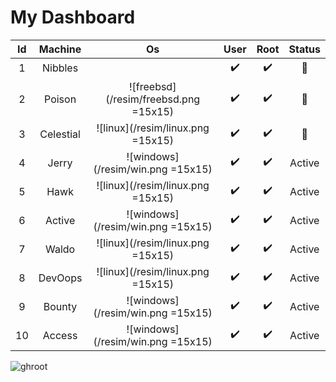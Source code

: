 # My Dashboard

|Id| Machine | Os | User | Root | Status |
| :---:| :---:   |  :---: | :---:| :---:| :---: |
|1|Nibbles  | <img src="https://github.com/fatihh92/HackTheBox-Writeups/blob/master/resim/linux.png" width="15" height="15"> |:heavy_check_mark:|:heavy_check_mark:|:red_circle:|
|2|Poison   | ![freebsd](/resim/freebsd.png =15x15) |:heavy_check_mark:|:heavy_check_mark:|:red_circle:|
|3|Celestial| ![linux](/resim/linux.png =15x15) |:heavy_check_mark:|:heavy_check_mark:|:red_circle:|
|4|Jerry    | ![windows](/resim/win.png =15x15) |:heavy_check_mark:|:heavy_check_mark:|Active|
|5|Hawk     | ![linux](/resim/linux.png =15x15) |:heavy_check_mark:|:heavy_check_mark:|Active|
|6|Active   | ![windows](/resim/win.png =15x15) |:heavy_check_mark:|:heavy_check_mark:|Active|
|7|Waldo    | ![linux](/resim/linux.png =15x15) |:heavy_check_mark:|:heavy_check_mark:|Active|
|8|DevOops  | ![linux](/resim/linux.png =15x15) |:heavy_check_mark:|:heavy_check_mark:|Active|
|9|Bounty  |![windows](/resim/win.png =15x15) |:heavy_check_mark:|:heavy_check_mark:|Active|
|10|Access  |![windows](/resim/win.png =15x15) |:heavy_check_mark:|:heavy_check_mark:|Active|
![ghroot](https://www.hackthebox.eu/badge/image/9931)
<!-- :x: for kırmızı cross -->